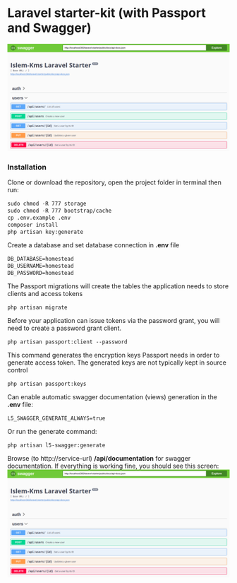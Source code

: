 # Laravel starter-kit (with Passport and Swagger)
![screenshot](https://github.com/islem-kms/l5-passport-swagger-starter/blob/master/Screenshot-Kms-Starter.png)
### Installation

Clone or download the repository, open the project folder in terminal then run:
```
sudo chmod -R 777 storage
sudo chmod -R 777 bootstrap/cache
cp .env.example .env
composer install
php artisan key:generate
``` 
Create a database and set database connection in **.env** file
```
DB_DATABASE=homestead
DB_USERNAME=homestead
DB_PASSWORD=homestead
```
The Passport migrations will create the tables the application needs to store clients and access tokens
```
php artisan migrate
```
Before your application can issue tokens via the password grant, you will need to create a password grant client.
```
php artisan passport:client --password
```
This command generates the encryption keys Passport needs in order to generate access token. The generated keys are not typically kept in source control
```
php artisan passport:keys
```
Can enable automatic swagger documentation (views) generation in the **.env** file:
```
L5_SWAGGER_GENERATE_ALWAYS=true
```
Or run the generate command:
```
php artisan l5-swagger:generate
```
Browse (to http://service-url) **/api/documentation** for swagger documentation. 
If everything is working fine, you should see this screen:
![screenshot](https://github.com/islem-kms/l5-passport-swagger-starter/blob/master/Screenshot-Kms-Starter.png)